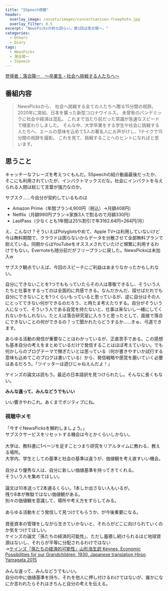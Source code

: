 ```yaml
---
title: "5Speech視聴"
header:
  overlay_image: /assets/images/concertsanison-freephoto.jpg
  overlay_filter: 0.5
excerpt: "NewsPicksの粋な図らい。第1回は落合陽一。"
categories:
  - Others
  - Diary
tags:
  - NewsPicks
  - 落合陽一
  - 5Speech
---
```


[登壇者：落合陽一　〜卒業生・社会へ挑戦する人たちへ〜](https://newspicks.com/live-movie/1137)

## 番組内容

>NewsPicksから、 社会へ挑戦する全ての人たちへ贈る15分間の祝辞。 2020年に突如、日本を襲った新型コロナウイルス。 未曾有のパンデミックに社会や経済は混乱。 これまで当たり前だった常識が急速なスピードで様変わりしました。 そんな中、大学卒業をする学生や社会に挑戦する人たちへ、エールの意味を込めて5人の著名人にお声がけし、1テイクで15分間の祝辞を撮影。 これを見て、挑戦することへのヒントになればと思います。

## 思うこと

キャッチーなフレーズを考えつくもんだ。5Speechの紹介動画最後だったか、そこにも利用されていたが、インパクトマックスだな。社会にインパクトを与えられる人間は総じて言葉が強力なのか。

サブスク……今自分が契約しているものは

- Amazon Prime（年間プラン4,900円（税込）→月額408円）
- Netflix（月額990円プラン→家族3人で割るので月額330円）
- LastPass（少なくとも1年間は25%割引で年3162.64円=264円/月）

え、こんなけ？そういえばPolyglotsやめて、Apple TV+は利用していないけど今は無料期間で、クラウドは困らないからデータを分散させて全部無料プランで耐えている。同期からはYouTubeをオススメされていたけど頻繁に利用するわけでもない。Evernoteも随分前だがフリープランに戻した。NewsPicksは未加入w

サブスク観点でいえば、今回のスピーチにご利益はあまりなかったかもしれない。

自分にできないことを1つでももっていたらその人は尊敬できるし、そういう人たちと仕事をするってのは全面的に共感できる。なんだかんだ、探せばだれでも自分にできないことを1つくらいもっていると思っているが、逆に自分はその人にとってできない何ができるのだろう、と時たま考えたりする。自分がそういう人になって、そういう人である自覚を持たないと、仕事は来ないし一緒にしてくれないかもしれない。たとえば落合研究室に入ろうと思ったとして、面接で落合にできないことの何ができるの？って聞かれたらどうするか……きゅ、弓道できます。

あらゆる活動の発信が重要なことはわかっているが、正直苦手である。この感想も基本自分の考えをまとめているだけで発信することはほぼ考えていない。でも何かしらのブログテーマで稼ぎたいとは思っている（何が書きやすいか試行する意味も込めてこのブログは書いている）から、発信戦略や感覚を磨いていく必要はあるだろう。「ツイッターは遊びじゃねえんだよ！」

ケインズの論文は読もう。最近の日本語訳を見つけられたし。そんなに長くもない。

**みんな違って、みんなどうでもいい**

いい響きやわこれ。あくまでポジティブにね。

### 視聴中メモ

「今すぐNewsPicksを解約しましょう。」<br>
サブスクサービスをリセットする機会は今とかくらいしかない。<br>
<br>
大学は、教科書に1ページを足すことつまり研究をリアルタイムに教わる、教える場所。<br>
大学内、学生としての基準と社会の基準は違うが、価値観を考え直すいい機会。<br>
<br>
自分より優秀な人は、自分に新しい価値基準を持ってきてくれる。<br>
そういう人を集めてほしい。<br>
<br>
論文は10本送って2本通るくらい。1本しか出さない人もいるが。<br>
残り8本が無駄ではない価値観がある。<br>
別々の価値観を意識して、場所や考え方をずらしてみる。<br>
<br>
あらゆる活動をどう発信して見つけてもらうか、が今後重要になる。<br>
<br>
資産資本の管理をしながら生きていかないと、それらがどこに向けられていくのか気をつけてほしい。<br>
ケインズの論文「孫たちの経済的可能性」、ただし蓄積し続けられるほど地球資源はないし、それらが平等に分配されるわけではない<br>
→[ケインズ『孫たちの経済的可能性』山形浩生訳 Keynes, Economic Possibilities for our Grandchildren, 1930, Japanese translation Hiroo <br>Yamagata 2015](https://genpaku.org/keynes/misc/keynesfuture.pdf)<br>
<br>
みんな違って、みんなどうでもいい。<br>
自分の中に価値基準を持ち、それを他人に押し付けるわけではないが、誰かになにか言われたらそれはきちんと自分の考えを伝える。<br>
